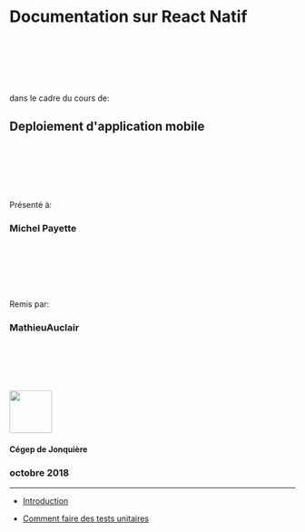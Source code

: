
# Documentation sur React Natif

<br/>
<br/>
<br/>
<br/>
<br/>

dans le cadre du cours de:

## Deploiement d'application mobile

<br/>
<br/>
<br/>
<br/>
<br/>

Présenté à:
### Michel Payette


<br/>
<br/>
<br/>
<br/>
<br/>

Remis par: 

### MathieuAuclair


<br/>
<br/>
<br/>
<br/>
<br/>

<img height="75px" src="https://www.cegepjonquiere.ca/media/tinymce/Plus/Logos%20et%20norme%20graphique/Logo-Cegep_Jonq_noir.gif"/>

#### Cégep de Jonquière
### octobre 2018

---

* [Introduction](https://github.com/MathieuAuclair/ReactPlayground/blob/master/Documentation/INTRO.md)

* [Comment faire des tests unitaires](https://github.com/MathieuAuclair/ReactPlayground/blob/master/Documentation/MOCHA.md)
